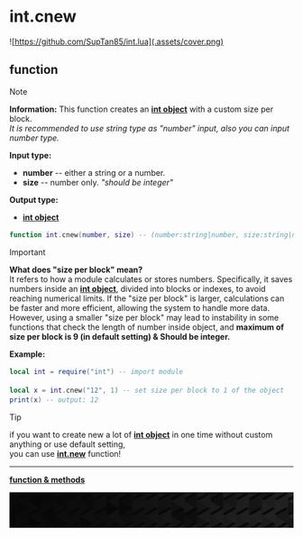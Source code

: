 # int.cnew

![https://github.com/SupTan85/int.lua](.assets/cover.png)

## function

> [!NOTE]
**Information:** This function creates an [**int object**](type.intobj.md) with a custom size per block.\
*It is recommended to use string type as "number" input, also you can input number type.*

**Input type:**

- **number** -- either a string or a number.
- **size** -- number only. *"should be integer"*

**Output type:**

- [**int object**](type.intobj.md)

```lua
function int.cnew(number, size) -- (number:string|number, size:string|number) For setting a size per block. **BLOCK SIZE SHOULD BE SAME WHEN CALCULATE**
```

> [!IMPORTANT]
**What does "size per block" mean?**\
It refers to how a module calculates or stores numbers. Specifically, it saves numbers inside an [**int object**](type.intobj.md), divided into blocks or indexes, to avoid reaching numerical limits. If the "size per block" is larger, calculations can be faster and more efficient, allowing the system to handle more data. However, using a smaller "size per block" may lead to instability in some functions that check the length of number inside object, and **maximum of size per block is 9 (in default setting) & Should be integer.**

**Example:**

```lua
local int = require("int") -- import module

local x = int.cnew("12", 1) -- set size per block to 1 of the object
print(x) -- output: 12
```

>[!TIP]
if you want to create new a lot of [**int object**](type.intobj.md) in one time without custom anything or use default setting,\
you can use [**int.new**](int.new.md) function!

---

[**function & methods**](../README.md#function--methods)

![end](.assets/bar.png)
